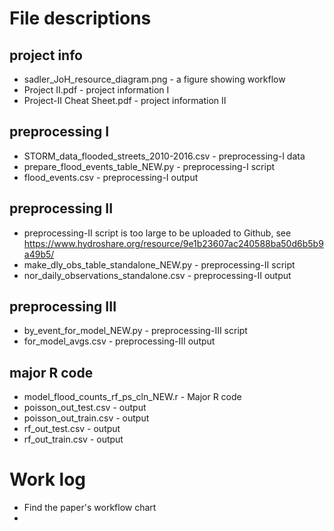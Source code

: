 # File descriptions
## project info

- sadler_JoH_resource_diagram.png - a figure showing workflow
- Project II.pdf - project information I
- Project-II Cheat Sheet.pdf - project information II

## preprocessing I
- STORM_data_flooded_streets_2010-2016.csv - preprocessing-I data
- prepare_flood_events_table_NEW.py - preprocessing-I script
- flood_events.csv - preprocessing-I output

## preprocessing II
- preprocessing-II script is too large to be uploaded to Github, see https://www.hydroshare.org/resource/9e1b23607ac240588ba50d6b5b9a49b5/
- make_dly_obs_table_standalone_NEW.py - preprocessing-II script
- nor_daily_observations_standalone.csv - preprocessing-II output

## preprocessing III
- by_event_for_model_NEW.py - preprocessing-III script
- for_model_avgs.csv - preprocessing-III output

## major R code
- model_flood_counts_rf_ps_cln_NEW.r - Major R code
- poisson_out_test.csv - output
- poisson_out_train.csv - output
- rf_out_test.csv - output
- rf_out_train.csv - output


# Work log

- Find the paper's workflow chart
- 
